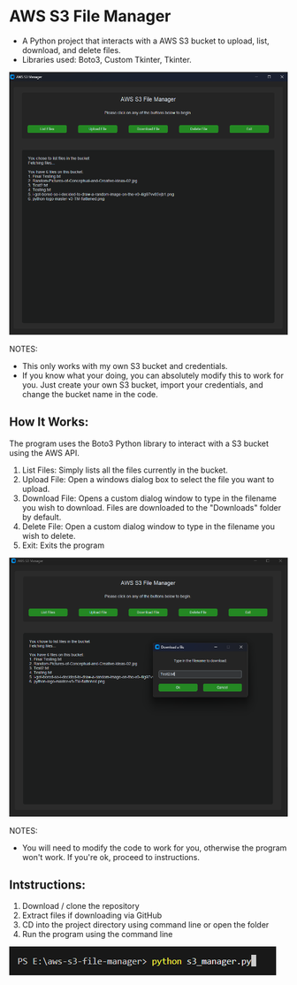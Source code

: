 # AWS S3 File Manager
- A Python project that interacts with a AWS S3 bucket to upload, list, download, and delete files.
- Libraries used: Boto3, Custom Tkinter, Tkinter.

![Screenshot of the app](demo.png)

NOTES:
- This only works with my own S3 bucket and credentials.
- If you know what your doing, you can absolutely modify this to work for you. Just create your own S3 bucket, import your credentials, and change the bucket name in the code.

## How It Works:
The program uses the Boto3 Python library to interact with a S3 bucket using the AWS API.
1) List Files: Simply lists all the files currently in the bucket.
2) Upload File: Open a windows dialog box to select the file you want to upload.
3) Download File: Opens a custom dialog window to type in the filename you wish to download. Files are downloaded to the "Downloads" folder by default.
4) Delete File: Open a custom dialog window to type in the filename you wish to delete.
5) Exit: Exits the program

![Screenshot of the dialog box](popup.png)

NOTES:
- You will need to modify the code to work for you, otherwise the program won't work. If you're ok, proceed to instructions.

## Intstructions:
1) Download / clone the repository
2) Extract files if downloading via GitHub
3) CD into the project directory using command line or open the folder
4) Run the program using the command line

![How to run the program using the command line](how_to_run.png)